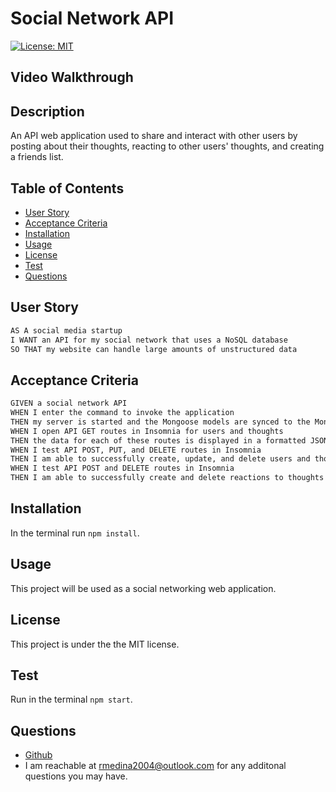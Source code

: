 # Social Network API

[![License: MIT](https://img.shields.io/badge/License-MIT-yellow.svg)](https://opensource.org/licenses/MIT)

## Video Walkthrough
[//]: <> (Add a video walkthrough here)

## Description
An API web application used to share and interact with other users by posting about their thoughts, reacting to other users' thoughts, and creating a friends list.

## Table of Contents
* [User Story](#user-story)
* [Acceptance Criteria](#acceptance-criteria)
* [Installation](#installation)
* [Usage](#usage)
* [License](#license)
* [Test](#test)
* [Questions](#questions)

## User Story

```md
AS A social media startup
I WANT an API for my social network that uses a NoSQL database
SO THAT my website can handle large amounts of unstructured data
```

## Acceptance Criteria

```md
GIVEN a social network API
WHEN I enter the command to invoke the application
THEN my server is started and the Mongoose models are synced to the MongoDB database
WHEN I open API GET routes in Insomnia for users and thoughts
THEN the data for each of these routes is displayed in a formatted JSON
WHEN I test API POST, PUT, and DELETE routes in Insomnia
THEN I am able to successfully create, update, and delete users and thoughts in my database
WHEN I test API POST and DELETE routes in Insomnia
THEN I am able to successfully create and delete reactions to thoughts and add and remove friends to a user’s friend list
```

## Installation
In the terminal run `npm install`.

## Usage
This project will be used as a social networking web application.

## License
This project is under the the MIT license.

## Test
Run in the terminal `npm start`.

## Questions
* [Github](https://github.com/Ricky22M)
* I am reachable at rmedina2004@outlook.com for any additonal questions you may have.